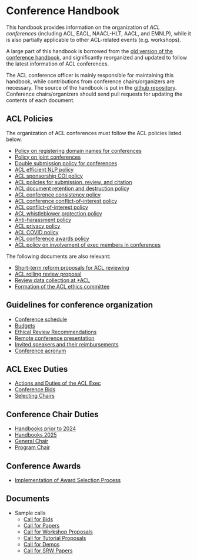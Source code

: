 # Conference Handbook

This handbook provides information on the organization of *ACL conferences* (including ACL, EACL, NAACL-HLT, AACL, and EMNLP), while it is also partially applicable to other ACL-related events (e.g. workshops).

A large part of this handbook is borrowed from the [old version of the conference handbook](https://aclweb.org/adminwiki/index.php/Conference_Handbook), and significantly reorganized and updated to follow the latest information of ACL conferences.

The ACL conference officer is mainly responsible for maintaining this handbook, while contributions from conference chairs/organizers are necessary.
The source of the handbook is put in the [github repository](https://github.com/acl-org/conference-handbook).
Conference chairs/organizers should send pull requests for updating the contents of each document.

## ACL Policies

The organization of ACL conferences must follow the ACL policies listed below.

- [Policy on registering domain names for conferences](https://aclweb.org/adminwiki/index.php/Policy_on_registering_domain_names_for_conferences)
- [Policy on joint conferences](https://aclweb.org/adminwiki/index.php/Policy_on_joint_conferences)
- [Double submission policy for conferences](https://aclweb.org/adminwiki/index.php/Double_Submission_Policy_for_Conferences)
- [ACL efficient NLP policy](https://aclweb.org/adminwiki/images/7/7e/ACL_Efficient_NLP_Policy.pdf)
- [ACL sponsorship COI policy](https://aclweb.org/adminwiki/index.php/ACL_Sponsorship_COI_Policy)
- [ACL policies for submission, review, and citation](https://aclweb.org/adminwiki/index.php/ACL_Policies_for_Submission,_Review_and_Citation)
- [ACL document retention and destruction policy](https://aclweb.org/adminwiki/index.php/ACL_Document_Retention_and_Destruction_Policy)
- [ACL conference consistency policy](https://aclweb.org/adminwiki/index.php/ACL_Conference_Consistency_policy)
- [ACL conference conflict-of-interest policy](https://aclweb.org/adminwiki/index.php/ACL_Conference_Conflict-of-interest_policy)
- [ACL conflict-of-interest policy](https://aclweb.org/adminwiki/index.php/ACL_Conflict-of-interest_policy)
- [ACL whistleblower protection policy](https://aclweb.org/adminwiki/index.php/ACL_Whistleblower_Protection_Policy)
- [Anti-harassment policy](https://aclweb.org/adminwiki/index.php/Anti-Harassment_Policy)
- [ACL privacy policy](https://aclweb.org/adminwiki/index.php/ACL_Privacy_Policy)
- [ACL COVID policy](https://aclweb.org/adminwiki/index.php/ACL_COVID_Policy)
- [ACL conference awards policy](https://aclweb.org/adminwiki/index.php/ACL_Conference_Awards_Policy)
- [ACL policy on involvement of exec members in conferences](https://aclweb.org/adminwiki/index.php/ACL_policy_on_who_can_hold_major_programmatic_positions_at_ACL_conferences)

The following documents are also relevant:

- [Short-term reform proposals for ACL reviewing](https://aclweb.org/adminwiki/index.php/Short-Term_Reform_Proposals_for_ACL_Reviewing)
- [ACL rolling review proposal](https://aclweb.org/adminwiki/index.php/ACL_Rolling_Review_Proposal)
- [Review data collection at *ACL](https://aclweb.org/adminwiki/index.php/Review_Data_Collection_at_*ACL)
- [Formation of the ACL ethics committee](https://aclweb.org/adminwiki/index.php/Formation_of_the_ACL_Ethics_Committee)

## Guidelines for conference organization

- [Conference schedule](schedule.md)
- [Budgets](budgets.md)
- [Ethical Review Recommendations](https://ethics.aclweb.org/resources/ethical-review-recommendations/)
- [Remote conference presentation](remote.md)
- [Invited speakers and their reimbursements](invited.md)
- [Conference acronym](acronym.md)

## ACL Exec Duties

- [Actions and Duties of the ACL Exec](exec_duties.md)
- [Conference Bids](bid.md)
- [Selecting Chairs](selecting_chairs.md)

## Conference Chair Duties

- [Handbooks prior to 2024](./pre_2024/index.md)
- [Handbooks 2025](./2025/index.md)
- [General Chair](general.md)
- [Program Chair](pc.md)

## Conference Awards
- [Implementation of Award Selection Process](award.md)

## Documents

- Sample calls
    - [Call for Bids](call_for_bids.md)
    - [Call for Papers](cfp.md)
    - [Call for Workshop Proposals](call_for_workshops.md)
    - [Call for Tutorial Proposals](call_for_tutorials.md)
    - [Call for Demos](call_for_demos.md)
    - [Call for SRW Papers](call_for_srw.md)

